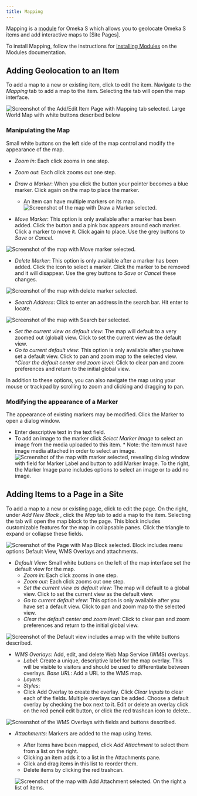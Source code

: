 ```yaml
---
title: Mapping 
---
```


Mapping is a [module](../modules/modules.md) for Omeka S which allows you to geolocate Omeka S items and add interactive maps to [Site Pages].

To install Mapping, follow the instructions for [Installing Modules](../modules/modules.md#installing-modules) on the Modules documentation.

## Adding Geolocation to an Item

To add a map to a new or existing item, click to edit the item. Navigate to the  _Mapping_ tab to add a map to the item. Selecting the tab will open the map interface.

![Screenshot of the Add/Edit Item Page with Mapping tab selected. Large World Map with white buttons described below](../modules/modulesfiles/Mapping_Item_Add.png)

### Manipulating the Map
Small white buttons on the left side of the map control and modify the appearance of the map. 

* _Zoom in_: Each click zooms in one step.
* _Zoom out_: Each click zooms out one step.
* _Draw a Marker_: When you click the button your pointer becomes a blue marker. Click again on the map to place the marker. 
    * An item can have multiple markers on its map.
    ![Screenshot of the map with Draw a Marker selected.](../modules/modulesfiles/Mapping_Item_Draw.png)

* _Move Marker_: This option is only available after a marker has been added. Click the button and a pink box appears around each marker. Click a marker to move it. Click again to place. Use the grey buttons to _Save_ or _Cancel_.

![Screenshot of the map with Move marker selected.](../modules/modulesfiles/Mapping_Item_Move.png)

* _Delete Marker_: This option is only available after a marker has been added. Click the icon to select a marker. Click the marker to be removed and it will disappear. Use the grey buttons to _Save_ or _Cancel_ these changes.

![Screenshot of the map with delete marker selected.](../modules/modulesfiles/Mapping_Item_Delete.png)

* _Search Address_: Click to enter an address in the search bar. Hit enter to locate.

![Screenshot of the map with Search bar selected.](../modules/modulesfiles/Mapping_Item_Search.png)

* _Set the current view as default view_: The map will default to a very zoomed out (global) view. Click to set the current view as the default view.
* _Go to current default view_: This option is only available after you have set a default view. Click to pan and zoom map to the selected view.
*_Clear the default center and zoom level_: Click to clear pan and zoom preferences and return to the initial global view.

In addition to these options, you can also navigate the map using your mouse or trackpad by scrolling to zoom and clicking and dragging to pan.

### Modifying the appearance of a Marker
The appearance of existing markers may be modified. Click the Marker to open a dialog window. 
* Enter descriptive text in the text field. 
* To add an image to the marker click _Select Marker Image_ to select an image from the media uploaded to this item. 
      * Note: the item must have image media attached in order to select an image. 
![Screenshot of the map with marker selected, revealing dialog window with field for Marker Label and button to add Marker Image. To the right, the Marker Image pane includes options to select an image or to add no image.](../modules/modulesfiles/Mapping_Item_Modify.png)

## Adding Items to a Page in a Site
To add a map to a new or existing page, click to edit the page. On the right, under _Add New Block_ , click the  _Map_ tab to add a map to the item. Selecting the tab will open the map block to the page. This block includes customizable features for the map in collapsable panes. Click the triangle to expand or collapse these fields. 

![Screenshot of the Page with Map Block selected. Block includes menu options Default View, WMS Overlays and attachments.](../modules/modulesfiles/Mapping_Page_MapBlock.png)

* _Default View_: Small white buttons on the left of the map interface set the default view for the map.
    * _Zoom in_: Each click zooms in one step.
    * _Zoom out_: Each click zooms out one step.
    * _Set the current view as default view_: The map will default to a global view. Click to set the current view as the default view.
    * _Go to current default view_: This option is only available after you have set a default view. Click to pan and zoom map to the selected view.
    * _Clear the default center and zoom level_: Click to clear pan and zoom preferences and return to the initial global view.

![Screenshot of the Default view includes a map with the white buttons described.](../modules/modulesfiles/Mapping_Page_Default.png)

* _WMS Overlays_: Add, edit, and delete Web Map Service (WMS) overlays.
    * _Label_: Create a unique, descriptive label for the map overlay. This will be visible to visitors and should be used to differentiate between overlays. _Base URL_: Add a URL to the WMS map.
    * _Layers_:
    * _Styles_:
    * Click Add Overlay to create the overlay. Click _Clear Inputs_ to clear each of the fields. Multiple overlays can be added. Choose a default overlay by checking the box next to it. Edit or delete an overlay click on the red pencil edit button, or click the red trashcan icon to delete..

![Screenshot of the WMS Overlays with fields and buttons described.](../modules/modulesfiles/Mapping_Item_Delete.png)

* _Attachments_: Markers are added to the map using  _Items_.
    * After Items have been mapped, click _Add Attachment_ to select them from a list on the right. 
    * Clicking an item adds it to a list in the Attachments pane.
    * Click and drag items in this list to reorder them. 
    * Delete items by clicking the red trashcan. 

    ![Screenshot of the map with Add Attachment selected. On the right a list of items.](../modules/modulesfiles/Mapping_Page_Attachments.png)
